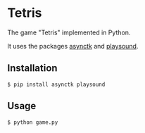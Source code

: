 # Tetris
The game "Tetris" implemented in Python.

It uses the packages [asynctk](https://pypi.org/project/asynctk/) and [playsound](https://pypi.org/project/playsound/).

Installation
------------

	$ pip install asynctk playsound

Usage
-----

	$ python game.py
